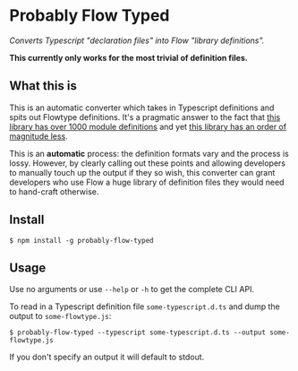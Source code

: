 # Probably Flow Typed
*Converts Typescript "declaration files" into Flow "library definitions".*

**This currently only works for the most trivial of definition files.**

## What this is
This is an automatic converter which takes in Typescript definitions and spits out Flowtype definitions. It's a pragmatic answer to the fact that [this library has over 1000 module definitions](https://github.com/DefinitelyTyped/DefinitelyTyped) and yet [this library has an order of magnitude less](https://github.com/flowtype/flow-typed).

This is an **automatic** process: the definition formats vary and the process is lossy. However, by clearly calling out these points and allowing developers to manually touch up the output if they so wish, this converter can grant developers who use Flow a huge library of definition files they would need to hand-craft otherwise.

## Install

```
$ npm install -g probably-flow-typed
```


## Usage

Use no arguments or use `--help` or `-h` to get the complete CLI API.

To read in a Typescript definition file `some-typescript.d.ts` and dump the output to `some-flowtype.js`:
```
$ probably-flow-typed --typescript some-typescript.d.ts --output some-flowtype.js
```
If you don't specify an output it will default to stdout.
